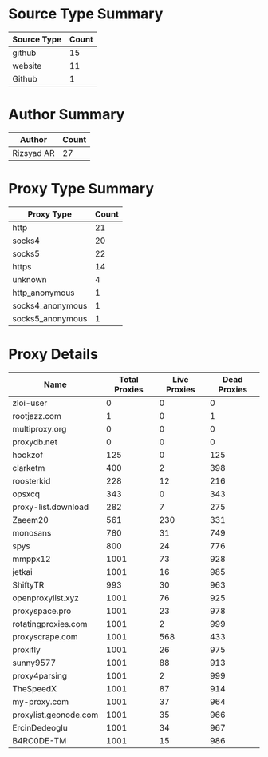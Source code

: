 # Source Type Summary

| Source Type | Count |
|-------------|-------|
| github | 15 |
| website | 11 |
| Github | 1 |


# Author Summary

| Author | Count |
|--------|-------|
| Rizsyad AR | 27 |


# Proxy Type Summary

| Proxy Type | Count |
|------------|-------|
| http | 21 |
| socks4 | 20 |
| socks5 | 22 |
| https | 14 |
| unknown | 4 |
| http_anonymous | 1 |
| socks4_anonymous | 1 |
| socks5_anonymous | 1 |


# Proxy Details

| Name | Total Proxies | Live Proxies | Dead Proxies |
|------|---------------|--------------|---------------|
| zloi-user | 0 | 0 | 0 |
| rootjazz.com | 1 | 0 | 1 |
| multiproxy.org | 0 | 0 | 0 |
| proxydb.net | 0 | 0 | 0 |
| hookzof | 125 | 0 | 125 |
| clarketm | 400 | 2 | 398 |
| roosterkid | 228 | 12 | 216 |
| opsxcq | 343 | 0 | 343 |
| proxy-list.download | 282 | 7 | 275 |
| Zaeem20 | 561 | 230 | 331 |
| monosans | 780 | 31 | 749 |
| spys | 800 | 24 | 776 |
| mmppx12 | 1001 | 73 | 928 |
| jetkai | 1001 | 16 | 985 |
| ShiftyTR | 993 | 30 | 963 |
| openproxylist.xyz | 1001 | 76 | 925 |
| proxyspace.pro | 1001 | 23 | 978 |
| rotatingproxies.com | 1001 | 2 | 999 |
| proxyscrape.com | 1001 | 568 | 433 |
| proxifly | 1001 | 26 | 975 |
| sunny9577 | 1001 | 88 | 913 |
| proxy4parsing | 1001 | 2 | 999 |
| TheSpeedX | 1001 | 87 | 914 |
| my-proxy.com | 1001 | 37 | 964 |
| proxylist.geonode.com | 1001 | 35 | 966 |
| ErcinDedeoglu | 1001 | 34 | 967 |
| B4RC0DE-TM | 1001 | 15 | 986 |
